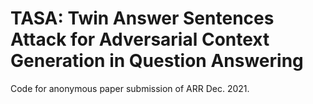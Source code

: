 # TASA: Twin Answer Sentences Attack for Adversarial Context Generation in Question Answering
Code for anonymous paper submission of ARR Dec. 2021.
